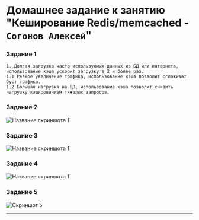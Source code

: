 # Домашнее задание к занятию "Кеширование Redis/memcached - `Согонов Алексей`"

### Задание 1
```
1. Долгая загрузка часто используюмых данных из БД или интернета, использование кэша ускорит загрузку в 2 и более раз.
1.1 Резкое увеличение трафика, использование кэша позволит сглаживат буст трафика.
1.2 Большая нагрузка на БД, использование кэша позволит снизить нагрузку кэшированием тяжелых запросов.

```
### Задание 2

![Название скриншота 1](https://github.com/SogonovAN/cache-hw/blob/main/2.JPG)`

### Задание 3

![Название скриншота 1](https://github.com/SogonovAN/cache-hw/blob/main/3.JPG)`

### Задание 4

![Название скриншота 1](https://github.com/SogonovAN/cache-hw/blob/main/4.JPG)`

### Задание 5

![Скриншот 5](https://github.com/SogonovAN/cache-hw/blob/main/5.JPG) 

---

